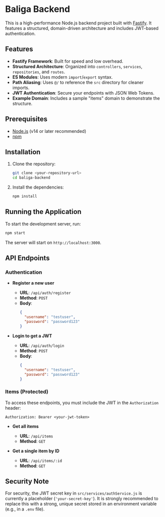 # Baliga Backend

This is a high-performance Node.js backend project built with [Fastify](https://www.fastify.io/). It features a structured, domain-driven architecture and includes JWT-based authentication.

## Features

*   **Fastify Framework**: Built for speed and low overhead.
*   **Structured Architecture**: Organized into `controllers`, `services`, `repositories`, and `routes`.
*   **ES Modules**: Uses modern `import`/`export` syntax.
*   **Path Aliasing**: Uses `@/` to reference the `src` directory for cleaner imports.
*   **JWT Authentication**: Secure your endpoints with JSON Web Tokens.
*   **Example Domain**: Includes a sample "items" domain to demonstrate the structure.

## Prerequisites

*   [Node.js](https://nodejs.org/) (v14 or later recommended)
*   [npm](https://www.npmjs.com/)

## Installation

1.  Clone the repository:
    ```bash
    git clone <your-repository-url>
    cd baliga-backend
    ```

2.  Install the dependencies:
    ```bash
    npm install
    ```

## Running the Application

To start the development server, run:

```bash
npm start
```

The server will start on `http://localhost:3000`.

## API Endpoints

### Authentication

*   **Register a new user**
    *   **URL**: `/api/auth/register`
    *   **Method**: `POST`
    *   **Body**:
        ```json
        {
          "username": "testuser",
          "password": "password123"
        }
        ```

*   **Login to get a JWT**
    *   **URL**: `/api/auth/login`
    *   **Method**: `POST`
    *   **Body**:
        ```json
        {
          "username": "testuser",
          "password": "password123"
        }
        ```

### Items (Protected)

To access these endpoints, you must include the JWT in the `Authorization` header:

`Authorization: Bearer <your-jwt-token>`

*   **Get all items**
    *   **URL**: `/api/items`
    *   **Method**: `GET`

*   **Get a single item by ID**
    *   **URL**: `/api/items/:id`
    *   **Method**: `GET`

## Security Note

For security, the JWT secret key in `src/services/authService.js` is currently a placeholder (`'your-secret-key'`). It is strongly recommended to replace this with a strong, unique secret stored in an environment variable (e.g., in a `.env` file).
